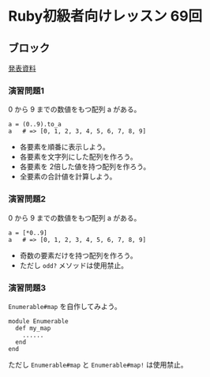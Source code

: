 # Ruby初級者向けレッスン 69回
## ブロック
[発表資料](https://github.com/higaki/learn_ruby_kansai_84/blob/master/print.pdf)

### 演習問題1
0 から 9 までの数値をもつ配列 a がある。

    a = (0..9).to_a
    a   # => [0, 1, 2, 3, 4, 5, 6, 7, 8, 9]

* 各要素を順番に表示しよう。
* 各要素を文字列にした配列を作ろう。
* 各要素を 2倍した値を持つ配列を作ろう。
* 全要素の合計値を計算しよう。

### 演習問題2
0 から 9 までの数値をもつ配列 a がある。

    a = [*0..9]
    a   # => [0, 1, 2, 3, 4, 5, 6, 7, 8, 9]

* 奇数の要素だけを持つ配列を作ろう。
* ただし `odd?` メソッドは使用禁止。

### 演習問題3
`Enumerable#map` を自作してみよう。

    module Enumerable
      def my_map
        ......
      end
    end

ただし `Enumerable#map` と `Enumerable#map!` は使用禁止。
